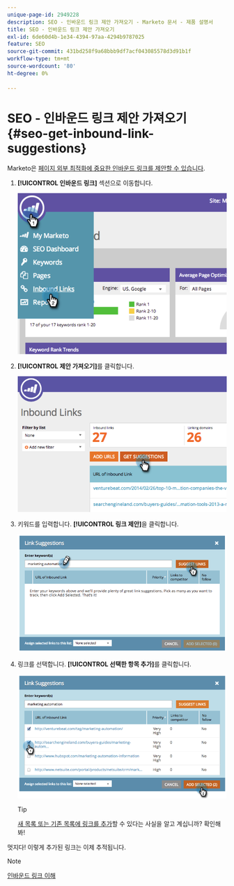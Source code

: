 ```yaml
---
unique-page-id: 2949228
description: SEO - 인바운드 링크 제안 가져오기 - Marketo 문서 - 제품 설명서
title: SEO - 인바운드 링크 제안 가져오기
exl-id: 6de60d4b-1e34-4394-97aa-4294b9787025
feature: SEO
source-git-commit: 431bd258f9a68bbb9df7acf043085578d3d91b1f
workflow-type: tm+mt
source-wordcount: '80'
ht-degree: 0%

---
```


# SEO - 인바운드 링크 제안 가져오기 {#seo-get-inbound-link-suggestions}

Marketo은 [페이지 외부 최적화에 중요한 인바운드 링크를 제안할 수 있습니다](/help/marketo/product-docs/additional-apps/seo/understanding-seo/understanding-search-engine-optimization.md).

1. **[!UICONTROL 인바운드 링크]** 섹션으로 이동합니다.

   ![](assets/image2014-9-18-13-3a20-3a44.png)

1. **[!UICONTROL 제안 가져오기]**&#x200B;를 클릭합니다.

   ![](assets/image2014-9-18-13-3a21-3a8.png)

1. 키워드를 입력합니다. **[!UICONTROL 링크 제안]**&#x200B;을 클릭합니다.

   ![](assets/image2014-9-18-13-3a21-3a31.png)

1. 링크를 선택합니다. **[!UICONTROL 선택한 항목 추가]**&#x200B;를 클릭합니다.

   ![](assets/image2014-9-18-13-3a21-3a40.png)

   >[!TIP]
   >
   >[새 목록 또는 기존 목록에 링크를 추가](/help/marketo/product-docs/additional-apps/seo/inbound-links/seo-add-remove-an-inbound-link-url-from-a-list.md)할 수 있다는 사실을 알고 계십니까? 확인해 봐!

멋지다! 이렇게 추가된 링크는 이제 추적됩니다.

>[!NOTE]
>
>[인바운드 링크 이해](/help/marketo/product-docs/additional-apps/seo/inbound-links/seo-understanding-inbound-links.md)

